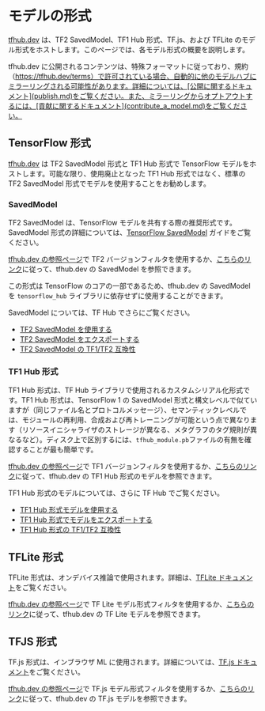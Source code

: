 # モデルの形式

[tfhub.dev](https://tfhub.dev) は、TF2 SavedModel、TF1 Hub 形式、TF.js、および TFLite のモデル形式をホストします。このページでは、各モデル形式の概要を説明します。

tfhub.dev に公開されるコンテンツは、特殊フォーマットに従っており、規約（https://tfhub.dev/terms）で許可されている場合、自動的に他のモデルハブにミラーリングされる可能性があります。詳細については、[公開に関するドキュメント](publish.md)をご覧ください。また、ミラーリングからオプトアウトするには、[貢献に関するドキュメント](contribute_a_model.md)をご覧ください。

## TensorFlow 形式

[tfhub.dev](https://tfhub.dev) は TF2 SavedModel 形式と TF1 Hub 形式で TensorFlow モデルをホストします。可能な限り、使用廃止となった TF1 Hub 形式ではなく、標準の TF2 SavedModel 形式でモデルを使用することをお勧めします。

### SavedModel

TF2 SavedModel は、TensorFlow モデルを共有する際の推奨形式です。SavedModel 形式の詳細については、[TensorFlow SavedModel](https://www.tensorflow.org/guide/saved_model) ガイドをご覧ください。

[tfhub.dev の参照ページ](https://tfhub.dev/s?subtype=module,placeholder)で TF2 バージョンフィルタを使用するか、[こちらのリンク](https://tfhub.dev/s?subtype=module,placeholder&tf-version=tf2)に従って、tfhub.dev の SavedModel を参照できます。

この形式は TensorFlow のコアの一部であるため、tfhub.dev の SavedModel を `tensorflow_hub` ライブラリに依存せずに使用することができます。

SavedModel については、TF Hub でさらにご覧ください。

- [TF2 SavedModel を使用する](https://gitlocalize.com/repo/4592/ja/site/en-snapshot/hub/tf2_saved_model.md)
- [TF2 SavedModel をエクスポートする](https://gitlocalize.com/repo/4592/ja/site/en-snapshot/hub/exporting_tf2_saved_model.md)
- [TF2 SavedModel の TF1/TF2 互換性](https://gitlocalize.com/repo/4592/ja/site/en-snapshot/hub/model_compatibility.md)

### TF1 Hub 形式

TF1 Hub 形式は、TF Hub ライブラリで使用されるカスタムシリアル化形式です。TF1 Hub 形式は、TensorFlow 1 の SavedModel 形式と構文レベルで似ていますが（同じファイル名とプロトコルメッセージ）、セマンティックレベルでは、モジュールの再利用、合成および再トレーニングが可能という点で異なります（リソースイニシャライザのストレージが異なる、メタグラフのタグ規則が異なるなど）。ディスク上で区別するには、`tfhub_module.pb`ファイルの有無を確認することが最も簡単です。

[tfhub.dev の参照ページ](https://tfhub.dev/s?subtype=module,placeholder)で TF1 バージョンフィルタを使用するか、[こちらのリンク](https://tfhub.dev/s?subtype=module,placeholder&tf-version=tf1)に従って、tfhub.dev の TF1 Hub 形式のモデルを参照できます。

TF1 Hub 形式のモデルについては、さらに TF Hub でご覧ください。

- [TF1 Hub 形式モデルを使用する](https://gitlocalize.com/repo/4592/ja/site/en-snapshot/hub/tf1_hub_module.md)
- [TF1 Hub 形式でモデルをエクスポートする](https://gitlocalize.com/repo/4592/ja/site/en-snapshot/hub/exporting_hub_format.md)
- [TF1 Hub 形式の TF1/TF2 互換性](https://gitlocalize.com/repo/4592/ja/site/en-snapshot/hub/model_compatibility.md)

## TFLite 形式

TFLite 形式は、オンデバイス推論で使用されます。詳細は、[TFLite ドキュメント](https://www.tensorflow.org/lite)をご覧ください。

[tfhub.dev の参照ページ](https://tfhub.dev/s?subtype=module,placeholder)で TF Lite モデル形式フィルタを使用するか、[こちらのリンク](https://tfhub.dev/lite)に従って、tfhub.dev の TF Lite モデルを参照できます。

## TFJS 形式

TF.js 形式は、インブラウザ ML に使用されます。詳細については、[TF.js ドキュメント](https://www.tensorflow.org/js)をご覧ください。

[tfhub.dev の参照ページ](https://tfhub.dev/s?subtype=module,placeholder)で TF.js モデル形式フィルタを使用するか、[こちらのリンク](https://tfhub.dev/js)に従って、tfhub.dev の TF.js モデルを参照できます。
